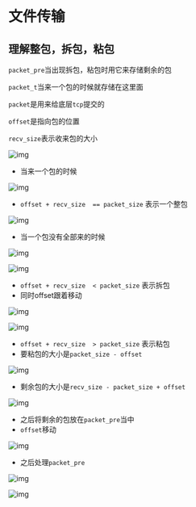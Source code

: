 # 文件传输

## 理解整包，拆包，粘包

`packet_pre`当出现拆包，粘包时用它来存储剩余的包

`packet_t`当来一个包的时候就存储在这里面

`packet`是用来给底层`tcp`提交的

`offset`是指向包的位置

`recv_size`表示收来包的大小

![img](http://m.qpic.cn/psc?/V116PSN82W7EUf/E6E6XfvKI.nKOG7YHgWVgb2u6x*W0f7uDyFuH82NunwW7QhzXXxmRq3IXWDJeZ9ut*vwesIhw4LeSBlTlcq*4q7IqwVtpSOJF.tFxnioRuI!/b&bo=NwMMAgAAAAADFwg!&rf=viewer_4)

* 当来一个包的时候

![img](http://m.qpic.cn/psc?/V116PSN82W7EUf/E6E6XfvKI.nKOG7YHgWVgcTMMGGF8xmtdMDDQeZ*98rz6rPUvZX2l.JVczZ2b4xRp*nAJWH0wULoXQj.zYL*KKciJlQYZzLQN.s9Lo5WiGw!/b&bo=NwMMAgAAAAADFwg!&rf=viewer_4)

* `offset + recv_size  == packet_size` 表示一个整包

![img](http://m.qpic.cn/psc?/V116PSN82W7EUf/E6E6XfvKI.nKOG7YHgWVgZ6lV08WlX6NDh5L1njp2KlaiGIOAmqHI7ckeCrpIpW*25.8n0ZeKs9a5zOpAdNP274xFWSMA.Oii60aCOvUUFs!/b&bo=NwMMAgAAAAADFwg!&rf=viewer_4)

* 当一个包没有全部来的时候

![img](http://m.qpic.cn/psc?/V116PSN82W7EUf/E6E6XfvKI.nKOG7YHgWVgVT3yE1RRIOEnh2j9lImFjIWHdXLlTDRB.LCSQ9bAUQqzaeAVsq81SBxxS6kx65lA88TEjE6lBH1hB87PBw18Qs!/b&bo=NwMMAgAAAAADFwg!&rf=viewer_4)

![img](http://m.qpic.cn/psc?/V116PSN82W7EUf/E6E6XfvKI.nKOG7YHgWVgRsEhpJyHU6SRe83B3DmToVB3srZN2w1U.CEmFk03M.d.Esp86mNylS*LFf.0JnlW1V7mBV3AIiGCgJt9a.fJnA!/b&bo=NwMMAgAAAAADFwg!&rf=viewer_4)

* `offset + recv_size  < packet_size` 表示拆包
* 同时offset跟着移动

![img](http://m.qpic.cn/psc?/V116PSN82W7EUf/E6E6XfvKI.nKOG7YHgWVgXbKcpE7Fola6qNDiEztWqKOdVYB7s7NAVu43.1jI6TmcuWdGRtM9BBKiiJ1BjKNr2LAX2.1kXC7g1mlNiU5dqI!/b&bo=NwMMAgAAAAADJzg!&rf=viewer_4)



![img](http://m.qpic.cn/psc?/V116PSN82W7EUf/E6E6XfvKI.nKOG7YHgWVgU8Jtq07KYaVHSUcdeR8zoG1JEuUNZtwW6fc*dif9UOV6dcFBq1zIUlqaw0uxilzwBxSwzHHqNP.CHDwzEnVwHg!/b&bo=NwMMAgAAAAADFwg!&rf=viewer_4)

* `offset + recv_size  > packet_size` 表示粘包
* 要粘包的大小是`packet_size - offset`

![img](http://m.qpic.cn/psc?/V116PSN82W7EUf/E6E6XfvKI.nKOG7YHgWVgbaf0gz0NjvE8d52fKoW6oRJ2lI61EkWYg7kD1yEGSP8vznfnssDqdV4yV.NIlKKieEXU*leZrxQwosmuh7uONY!/b&bo=NwMMAgAAAAADJzg!&rf=viewer_4)

* 剩余包的大小是`recv_size - packet_size + offset`

![img](http://m.qpic.cn/psc?/V116PSN82W7EUf/E6E6XfvKI.nKOG7YHgWVgV7dLzuwaqLyoOl3.0d2SwNuOd1Zkbn9RCsASEfjHobfEKhGzHNrycGRIGKekQYkS2SjenJjK98cDclc6Cr*j.M!/b&bo=NwMMAgAAAAADJzg!&rf=viewer_4)

* 之后将剩余的包放在`packet_pre`当中
* `offset`移动

![img](http://m.qpic.cn/psc?/V116PSN82W7EUf/E6E6XfvKI.nKOG7YHgWVgVjonNFn8JaE5*.loSegi2S46Ez69QmPgaArlVOO6UzvYlVaJZ5t5Lfh5ArHGZiYnU9Rnm4m67vL7SW6dxpCOFk!/b&bo=NwMMAgAAAAADFwg!&rf=viewer_4)

* 之后处理`packet_pre`

![img](http://m.qpic.cn/psc?/V116PSN82W7EUf/E6E6XfvKI.nKOG7YHgWVgbiMppSd.0dzGiIOns*4QPCK2i62YX1kV6DJastA7ZKNWKYTJYHabXc6cHOCHMLaqsHocC3lfS9WZH7a3quD1.o!/b&bo=NwMMAgAAAAADFwg!&rf=viewer_4)

![img](http://m.qpic.cn/psc?/V116PSN82W7EUf/E6E6XfvKI.nKOG7YHgWVgY1swE57d2EfL1VFiZxLcEhxZAZjXWafNdl1LrXUwvbQ3kqWgsczzFVPCUdJN*Jxx9BjESa.Lsi2eGTAopaobPQ!/b&bo=NwMMAgAAAAADFwg!&rf=viewer_4)